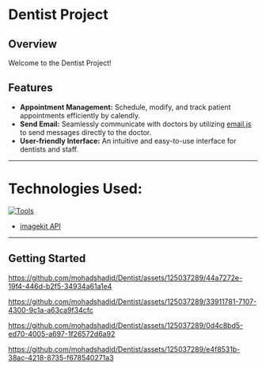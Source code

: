 # Dentist Project

## Overview

Welcome to the Dentist Project!

## Features

- **Appointment Management:** Schedule, modify, and track patient appointments efficiently by calendly.
- **Send Email:** Seamlessly communicate with doctors by utilizing [email.js](https://www.emailjs.com/) to send messages directly to the doctor.
- **User-friendly Interface:** An intuitive and easy-to-use interface for dentists and staff.


 <hr>
 
# Technologies Used:

  [![Tools](https://skillicons.dev/icons?i=react,js,css,bootstrap)](https://skillicons.dev)

  - [imagekit API](https://imagekit.io/)

 <hr>

## Getting Started



https://github.com/mohadshadid/Dentist/assets/125037289/44a7272e-19f4-446d-b2f5-34934a61a1e4

https://github.com/mohadshadid/Dentist/assets/125037289/33911781-7107-4300-9c1a-a63ca9f34cfc

https://github.com/mohadshadid/Dentist/assets/125037289/0d4c8bd5-ed70-4005-a697-1f26572d6a92

https://github.com/mohadshadid/Dentist/assets/125037289/e4f8531b-38ac-4218-8735-f678540271a3






